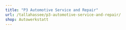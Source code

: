 ```yaml
---
title: "P3 Automotive Service and Repair"
url: /tallahassee/p3-automotive-service-and-repair/
shop: Autowerkstatt
---
```

